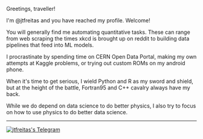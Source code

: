 Greetings, traveller!

I'm @jtfreitas and you have reached my profile. Welcome!

You will generally find me automating quantitative tasks. These can range from web scraping the times xkcd is brought up on reddit to building data pipelines that feed into ML models.

I procrastinate by spending time on CERN Open Data Portal, making my own attempts at Kaggle problems, or trying out custom ROMs on my android phone.

When it's time to get serious, I wield Python and R as my sword and shield, but at the height of the battle, Fortran95 and C++ cavalry always have my back.

While we do depend on data science to do better physics, I also try to focus on how to use physics to do better data science.

***
  [![jtfreitas's Telegram](https://img.shields.io/badge/Telegram-2CA5E0?style=plastic&logo=telegram&color=informational)](https://t.me/jtfreitaspt)
